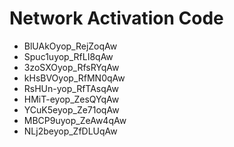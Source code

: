 # Network Activation Code
* BlUAkOyop_RejZoqAw
* Spuc1uyop_RfLI8qAw
* 3zoSXOyop_RfsRYqAw
* kHsBVOyop_RfMN0qAw
* RsHUn-yop_RfTAsqAw
* HMiT-eyop_ZesQYqAw
* YCuK5eyop_Ze71oqAw
* MBCP9uyop_ZeAw4qAw
* NLj2beyop_ZfDLUqAw